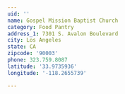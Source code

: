 ```yaml
---
uid: ''
name: Gospel Mission Baptist Church
category: Food Pantry
address_1: 7301 S. Avalon Boulevard
city: Los Angeles
state: CA
zipcode: '90003'
phone: 323.759.8087
latitude: '33.9735936'
longitude: '-118.2655739'

---
```

